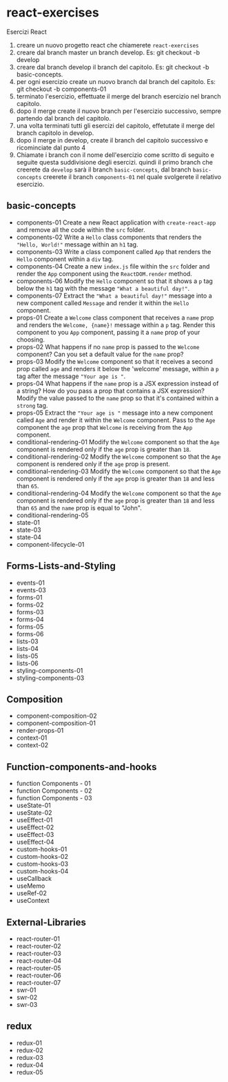 # react-exercises
Esercizi React
1. creare un nuovo progetto react che chiamerete `react-exercises`
2. creare dal branch master un branch develop. Es: git checkout -b develop
3. creare dal branch develop il branch del capitolo. Es: git checkout -b basic-concepts.
4. per ogni esercizio create un nuovo branch dal branch del capitolo. Es: git checkout -b components-01
5. terminato l'esercizio, effettuate il merge del branch esercizio nel branch capitolo.
6. dopo il merge create il nuovo branch per l'esercizio successivo, sempre partendo dal branch del capitolo.
7. una volta terminati tutti gli esercizi del capitolo, effetutate il merge del branch capitolo in develop.
8. dopo il merge in develop, create il branch del capitolo successivo e ricominciate dal punto 4
9. Chiamate i branch con il nome dell'esercizio come scritto di seguito e seguite questa suddivisione degli esercizi.
    quindi il primo branch che creerete da `develop` sarà il branch `basic-concepts`, dal branch `basic-concepts` creerete il branch `components-01` nel quale svolgerete il relativo esercizio.

## basic-concepts
- components-01 Create a new React application with `create-react-app` and remove all the code within the `src` folder.
- components-02 Write a `Hello` class components that renders the `"Hello, World!"` message within an `h1` tag.
- components-03 Write a class component called `App` that renders the `Hello` component within a `div` tag.
- components-04 Create a new `index.js` file within the `src` folder and render the `App` component using the `ReactDOM.render` method.
- components-06 Modify the `Hello` component so that it shows a `p` tag below the `h1` tag with the message `"What a beautiful day!"`.
- components-07 Extract the `"What a beautiful day!"` message into a new component called `Message` and render it within the `Hello` component.
- props-01 Create a `Welcome` class component that receives a `name` prop and renders the `Welcome, {name}!` message within a `p` tag. Render this component to you `App` component, passing it a `name` prop of your choosing.
- props-02 What happens if no `name` prop is passed to the `Welcome` component? Can you set a default value for the `name` prop?
- props-03 Modify the `Welcome` component so that it receives a second prop called `age` and renders it below the 'welcome' message, within a `p` tag after the message `"Your age is "`.
- props-04 What happens if the `name` prop is a JSX expression instead of a string? How do you pass a prop that contains a JSX expression? Modify the value passed to the `name` prop so that it's contained within a `strong` tag.
- props-05 Extract the `"Your age is "` message into a new component called `Age` and render it within the `Welcome` component. Pass to the `Age` component the `age` prop that `Welcome` is receiving from the `App` component.
- conditional-rendering-01 Modify the `Welcome` component so that the `Age` component is rendered only if the `age` prop is greater than `18`.
- conditional-rendering-02 Modify the `Welcome` component so that the `Age` component is rendered only if the `age` prop is present.
- conditional-rendering-03 Modify the `Welcome` component so that the `Age` component is rendered only if the `age` prop is greater than `18` and less than `65`.
- conditional-rendering-04 Modify the `Welcome` component so that the `Age` component is rendered only if the `age` prop is greater than `18` and less than `65` and the `name` prop is equal to "John".
- conditional-rendering-05
- state-01
- state-03
- state-04
- component-lifecycle-01

## Forms-Lists-and-Styling
- events-01
- events-03
- forms-01
- forms-02
- forms-03
- forms-04
- forms-05
- forms-06
- lists-03
- lists-04
- lists-05
- lists-06
- styling-components-01
- styling-components-03

## Composition
- component-composition-02
- component-composition-01
- render-props-01
- context-01
- context-02

## Function-components-and-hooks
- function Components - 01
- function Components - 02
- function Components - 03
- useState-01
- useState-02
- useEffect-01
- useEffect-02
- useEffect-03
- useEffect-04
- custom-hooks-01
- custom-hooks-02
- custom-hooks-03
- custom-hooks-04
- useCallback
- useMemo
- useRef-02
- useContext

## External-Libraries
- react-router-01
- react-router-02
- react-router-03
- react-router-04
- react-router-05
- react-router-06
- react-router-07
- swr-01
- swr-02
- swr-03

## redux
- redux-01
- redux-02
- redux-03
- redux-04
- redux-05

